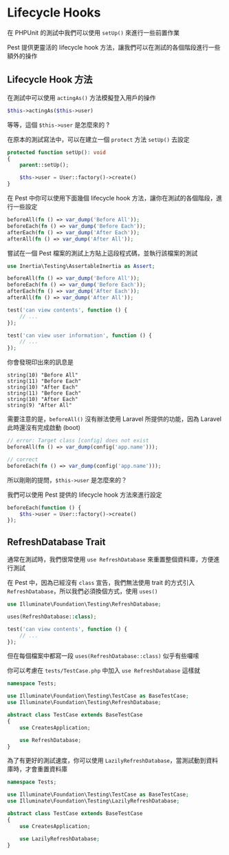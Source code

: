 # Lifecycle Hooks

在 PHPUnit 的測試中我們可以使用 `setUp()` 來進行一些前置作業

Pest 提供更靈活的 lifecycle hook 方法，讓我們可以在測試的各個階段進行一些額外的操作

## Lifecycle Hook 方法

在測試中可以使用 `actingAs()` 方法模擬登入用戶的操作

```php
$this->actingAs($this->user)
```

等等，這個 `$this->user` 是怎麼來的 ?

在原本的測試寫法中，可以在建立一個 `protect` 方法 `setUp()` 去設定

```php
protected function setUp(): void
{
    parent::setUp();

    $ths->user = User::factory()->create()
}
```

在 Pest 中你可以使用下面幾個 lifecycle hook 方法，讓你在測試的各個階段，進行一些設定

```php
beforeAll(fn () => var_dump('Before All'));
beforeEach(fn () => var_dump('Before Each'));
afterEach(fn () => var_dump('After Each'));
afterAll(fn () => var_dump('After All'));
```

嘗試在一個 Pest 檔案的測試上方貼上這段程式碼，並執行該檔案的測試

```php
use Inertia\Testing\AssertableInertia as Assert;

beforeAll(fn () => var_dump('Before All'));
beforeEach(fn () => var_dump('Before Each'));
afterEach(fn () => var_dump('After Each'));
afterAll(fn () => var_dump('After All'));

test('can view contents', function () {
    // ...
});

test('can view user information', function () {
    // ...
});
```

你會發現印出來的訊息是

```text
string(10) "Before All"
string(11) "Before Each"
string(10) "After Each"
string(11) "Before Each"
string(10) "After Each"
string(9) "After All"
```

需要注意的是，`beforeAll()` 沒有辦法使用 Laravel 所提供的功能，因為 Laravel 此時還沒有完成啟動 (boot)

```php
// error: Target class [config] does not exist
beforeAll(fn () => var_dump(config('app.name')));

// correct
beforeEach(fn () => var_dump(config('app.name')));
```

所以剛剛的提問，`$this->user` 是怎麼來的？

我們可以使用 Pest 提供的 lifecycle hook 方法來進行設定

```php
beforeEach(function () {
    $ths->user = User::factory()->create()
});
```

## RefreshDatabase Trait

通常在測試時，我們很常使用 `use RefreshDatabase` 來重置整個資料庫，方便進行測試

在 Pest 中，因為已經沒有 `class` 宣告，我們無法使用 trait 的方式引入 `RefreshDatabase`，所以我們必須換個方式，使用 `uses()`

```php
use Illuminate\Foundation\Testing\RefreshDatabase;

uses(RefreshDatabase::class);

test('can view contents', function () {
    // ...
});
```

但在每個檔案中都寫一段 `uses(RefreshDatabase::class)` 似乎有些囉嗦

你可以考慮在 `tests/TestCase.php` 中加入 `use RefreshDatabase` 這樣就

```php
namespace Tests;

use Illuminate\Foundation\Testing\TestCase as BaseTestCase;
use Illuminate\Foundation\Testing\RefreshDatabase;

abstract class TestCase extends BaseTestCase
{
    use CreatesApplication;

    use RefreshDatabase;
}
```

為了有更好的測試速度，你可以使用 `LazilyRefreshDatabase`，當測試動到資料庫時，才會重置資料庫

```php
namespace Tests;

use Illuminate\Foundation\Testing\TestCase as BaseTestCase;
use Illuminate\Foundation\Testing\LazilyRefreshDatabase;

abstract class TestCase extends BaseTestCase
{
    use CreatesApplication;

    use LazilyRefreshDatabase;
}
```
